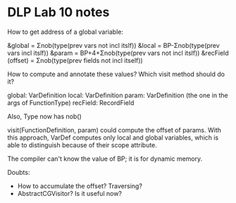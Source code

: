 # DLP Lab 10 notes

How to get address of a global variable:

&global = Σnob(type(prev vars not incl itslf))
&local = BP-Σnob(type(prev vars incl itslf))
&param = BP+4+Σnob(type(prev vars not incl itslf))
&recField (offset) = Σnob(type(prev fields not incl itself))

How to compute and annotate these values? Which visit method should do it?

global: VarDefinition
local: VarDefinition
param: VarDefinition (the one in the args of FunctionType)
recField: RecordField

Also, Type now has nob()

visit(FunctionDefinition, param) could compute the offset of params.
With this approach, VarDef computes only local and global variables, which is
able to distinguish because of their scope attribute.

The compiler can't know the value of BP; it is for dynamic memory.


Doubts:

- How to accumulate the offset? Traversing?
- AbstractCGVisitor? Is it useful now?


